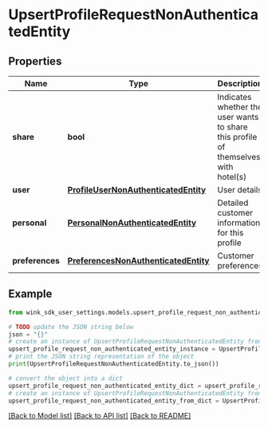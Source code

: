 # UpsertProfileRequestNonAuthenticatedEntity


## Properties

Name | Type | Description | Notes
------------ | ------------- | ------------- | -------------
**share** | **bool** | Indicates whether the user wants to share this profile of themselves with hotel(s) | 
**user** | [**ProfileUserNonAuthenticatedEntity**](ProfileUserNonAuthenticatedEntity.md) | User details | 
**personal** | [**PersonalNonAuthenticatedEntity**](PersonalNonAuthenticatedEntity.md) | Detailed customer information for this profile | 
**preferences** | [**PreferencesNonAuthenticatedEntity**](PreferencesNonAuthenticatedEntity.md) | Customer preferences | 

## Example

```python
from wink_sdk_user_settings.models.upsert_profile_request_non_authenticated_entity import UpsertProfileRequestNonAuthenticatedEntity

# TODO update the JSON string below
json = "{}"
# create an instance of UpsertProfileRequestNonAuthenticatedEntity from a JSON string
upsert_profile_request_non_authenticated_entity_instance = UpsertProfileRequestNonAuthenticatedEntity.from_json(json)
# print the JSON string representation of the object
print(UpsertProfileRequestNonAuthenticatedEntity.to_json())

# convert the object into a dict
upsert_profile_request_non_authenticated_entity_dict = upsert_profile_request_non_authenticated_entity_instance.to_dict()
# create an instance of UpsertProfileRequestNonAuthenticatedEntity from a dict
upsert_profile_request_non_authenticated_entity_from_dict = UpsertProfileRequestNonAuthenticatedEntity.from_dict(upsert_profile_request_non_authenticated_entity_dict)
```
[[Back to Model list]](../README.md#documentation-for-models) [[Back to API list]](../README.md#documentation-for-api-endpoints) [[Back to README]](../README.md)



